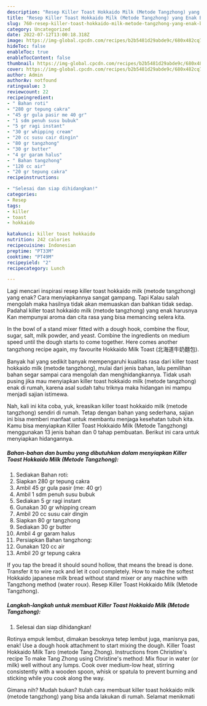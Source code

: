 ```yaml
---
description: "Resep Killer Toast Hokkaido Milk (Metode Tangzhong) yang Enak Banget, Buat Buka Puasa Menggugah Selera"
title: "Resep Killer Toast Hokkaido Milk (Metode Tangzhong) yang Enak Banget, Buat Buka Puasa Menggugah Selera"
slug: 760-resep-killer-toast-hokkaido-milk-metode-tangzhong-yang-enak-banget-buat-buka-puasa-menggugah-selera
category: Uncategorized
date: 2022-07-12T13:00:18.318Z
image: https://img-global.cpcdn.com/recipes/b2b5481d29abde9c/680x482cq70/killer-toast-hokkaido-milk-metode-tangzhong-foto-resep-utama.jpg
hideToc: false
enableToc: true
enableTocContent: false
thumbnail: https://img-global.cpcdn.com/recipes/b2b5481d29abde9c/680x482cq70/killer-toast-hokkaido-milk-metode-tangzhong-foto-resep-utama.jpg
cover: https://img-global.cpcdn.com/recipes/b2b5481d29abde9c/680x482cq70/killer-toast-hokkaido-milk-metode-tangzhong-foto-resep-utama.jpg
author: Admin
authorAv: notfound
ratingvalue: 3
reviewcount: 22
recipeingredient:
- " Bahan roti"
- "280 gr tepung cakra"
- "45 gr gula pasir me 40 gr"
- "1 sdm penuh susu bubuk"
- "5 gr ragi instant"
- "30 gr whipping cream"
- "20 cc susu cair dingin"
- "80 gr tangzhong"
- "30 gr butter"
- "4 gr garam halus"
- " Bahan tangzhong"
- "120 cc air"
- "20 gr tepung cakra"
recipeinstructions:

- "Selesai dan siap dihidangkan!"
categories:
- Resep
tags:
- killer
- toast
- hokkaido

katakunci: killer toast hokkaido 
nutrition: 242 calories
recipecuisine: Indonesian
preptime: "PT33M"
cooktime: "PT49M"
recipeyield: "2"
recipecategory: Lunch

---
```



Lagi mencari inspirasi resep killer toast hokkaido milk (metode tangzhong) yang enak? Cara menyiapkannya sangat gampang. Tapi Kalau salah mengolah maka hasilnya tidak akan memuaskan dan bahkan tidak sedap. Padahal killer toast hokkaido milk (metode tangzhong) yang enak harusnya Kan mempunyai aroma dan cita rasa yang bisa memancing selera kita.


In the bowl of a stand mixer fitted with a dough hook, combine the flour, sugar, salt, milk powder, and yeast. Combine the ingredients on medium speed until the dough starts to come together. Here comes another tangzhong recipe again, my favourite Hokkaido Milk Toast (北海道牛奶麵包).

Banyak hal yang sedikit banyak mempengaruhi kualitas rasa dari killer toast hokkaido milk (metode tangzhong), mulai dari jenis bahan, lalu pemilihan bahan segar sampai cara mengolah dan menghidangkannya. Tidak usah pusing jika mau menyiapkan killer toast hokkaido milk (metode tangzhong) enak di rumah, karena asal sudah tahu triknya maka hidangan ini mampu menjadi sajian istimewa.


Nah, kali ini kita coba, yuk, kreasikan killer toast hokkaido milk (metode tangzhong) sendiri di rumah. Tetap dengan bahan yang sederhana, sajian ini bisa memberi manfaat untuk membantu menjaga kesehatan tubuh kita. Kamu bisa menyiapkan Killer Toast Hokkaido Milk (Metode Tangzhong) menggunakan 13 jenis bahan dan 0 tahap pembuatan. Berikut ini cara untuk menyiapkan hidangannya.

<!--inarticleads1-->

##### Bahan-bahan dan bumbu yang dibutuhkan dalam menyiapkan Killer Toast Hokkaido Milk (Metode Tangzhong):

1. Sediakan  Bahan roti:
1. Siapkan 280 gr tepung cakra
1. Ambil 45 gr gula pasir (me: 40 gr)
1. Ambil 1 sdm penuh susu bubuk
1. Sediakan 5 gr ragi instant
1. Gunakan 30 gr whipping cream
1. Ambil 20 cc susu cair dingin
1. Siapkan 80 gr tangzhong
1. Sediakan 30 gr butter
1. Ambil 4 gr garam halus
1. Persiapkan  Bahan tangzhong:
1. Gunakan 120 cc air
1. Ambil 20 gr tepung cakra


If you tap the bread it should sound hollow, that means the bread is done. Transfer it to wire rack and let it cool completely. How to make the softest Hokkaido japanese milk bread without stand mixer or any machine with Tangzhong method (water roux). Resep Killer Toast Hokkaido Milk (Metode Tangzhong). 

<!--inarticleads2-->

##### Langkah-langkah untuk membuat Killer Toast Hokkaido Milk (Metode Tangzhong):


1. Selesai dan siap dihidangkan!

Rotinya empuk lembut, dimakan besoknya tetep lembut juga, manisnya pas, enak! Use a dough hook attachment to start mixing the dough. Killer Toast Hokkaido Milk Taro (metode Tang Zhong). Instructions from Christine&#39;s recipe To make Tang Zhong using Christine&#39;s method: Mix flour in water (or milk) well without any lumps. Cook over medium-low heat, stirring consistently with a wooden spoon, whisk or spatula to prevent burning and sticking while you cook along the way. 

Gimana nih? Mudah bukan? Itulah cara membuat killer toast hokkaido milk (metode tangzhong) yang bisa anda lakukan di rumah. Selamat menikmati
